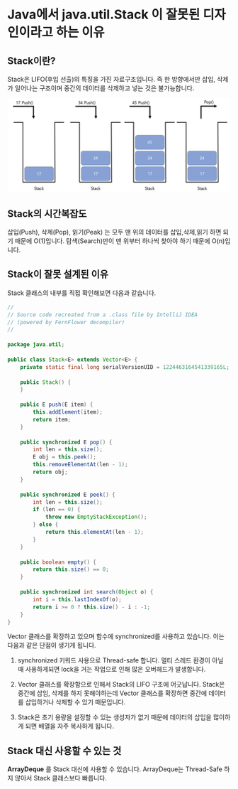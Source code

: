 # Java에서 java.util.Stack 이 잘못된 디자인이라고 하는 이유

## Stack이란?

Stack은 LIFO(후입 선출)의 특징을 가진 자료구조입니다.
즉 한 방향에서만 삽입, 삭제가 일어나는 구조이며 중간의 데이터를 삭제하고 넣는 것은 불가능합니다.

![Stack](./img/Stack.png)

## Stack의 시간복잡도

삽입(Push), 삭제(Pop), 읽기(Peak) 는 모두 맨 위의 데이터를 삽입,삭제,읽기 하면 되기 때문에 O(1)입니다.
탐색(Search)만이 맨 위부터 하나씩 찾아야 하기 때문에 O(n)입니다.

## Stack이 잘못 설계된 이유

Stack 클래스의 내부를 직접 확인해보면 다음과 같습니다.

```java
//
// Source code recreated from a .class file by IntelliJ IDEA
// (powered by FernFlower decompiler)
//

package java.util;

public class Stack<E> extends Vector<E> {
    private static final long serialVersionUID = 1224463164541339165L;

    public Stack() {
    }

    public E push(E item) {
        this.addElement(item);
        return item;
    }

    public synchronized E pop() {
        int len = this.size();
        E obj = this.peek();
        this.removeElementAt(len - 1);
        return obj;
    }

    public synchronized E peek() {
        int len = this.size();
        if (len == 0) {
            throw new EmptyStackException();
        } else {
            return this.elementAt(len - 1);
        }
    }

    public boolean empty() {
        return this.size() == 0;
    }

    public synchronized int search(Object o) {
        int i = this.lastIndexOf(o);
        return i >= 0 ? this.size() - i : -1;
    }
}

```

Vector 클래스를 확장하고 있으며 함수에 synchronized를 사용하고 있습니다.
이는 다음과 같은 단점이 생기게 됩니다.

1. synchronized 키워드 사용으로 Thread-safe 합니다.
멀티 스레드 환경이 아닐 때 사용하게되면 lock을 거는 작업으로 인해 많은 오버헤드가 발생합니다.

2. Vector 클래스를 확장함으로 인해서 Stack의 LIFO 구조에 어긋납니다.
Stack은 중간에 삽임, 삭제를 하지 못해야하는데 Vector 클래스를 확장하면 중간에 데이터를 삽입하거나 삭제할 수 있기 때문입니다.

3. Stack은 초기 용량을 설정할 수 있는 생성자가 없기 때문에 데이터의 삽입을 많이하게 되면 배열을 자주 복사하게 됩니다.

## Stack 대신 사용할 수 있는 것

**ArrayDeque** 를 Stack 대신에 사용할 수 있습니다. ArrayDeque는 Thread-Safe 하지 않아서 Stack 클래스보다 빠릅니다.